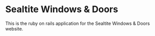 # Sealtite Windows & Doors

This is the ruby on rails application for the Sealtite Windows & Doors website.
